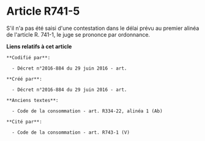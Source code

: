 # Article R741-5

S'il n'a pas été saisi d'une contestation dans le délai prévu au premier alinéa de l'article R. 741-1, le juge se prononce
par ordonnance.

**Liens relatifs à cet article**

	**Codifié par**:

	  - Décret n°2016-884 du 29 juin 2016 - art.

	**Créé par**:

	  - Décret n°2016-884 du 29 juin 2016 - art.

	**Anciens textes**:

	  - Code de la consommation - art. R334-22, alinéa 1 (Ab)

	**Cité par**:

	  - Code de la consommation - art. R743-1 (V)
